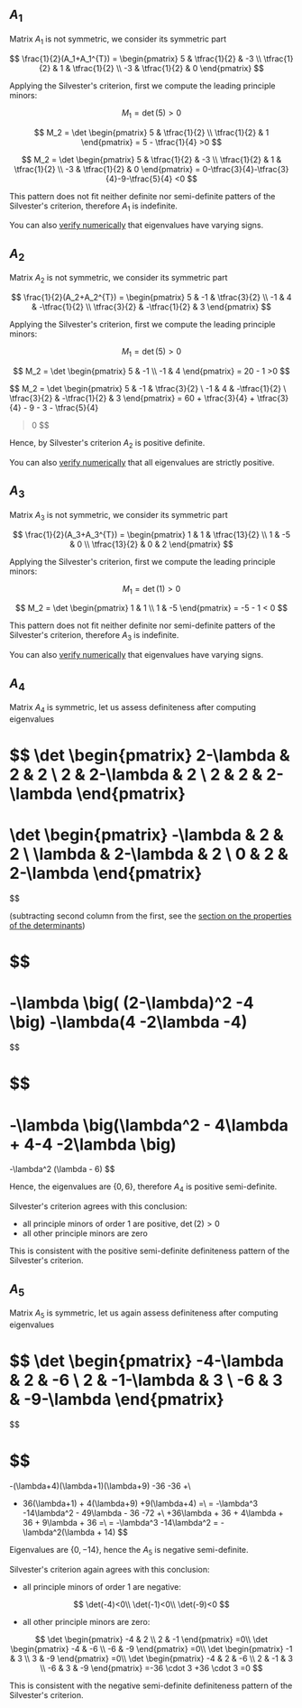 ## $A_1$

Matrix $A_1$ is not symmetric, we consider its symmetric part

$$
\frac{1}{2}(A_1+A_1^{T}) = 
\begin{pmatrix}
5 & \tfrac{1}{2} & -3 \\
\tfrac{1}{2} & 1 & \tfrac{1}{2} \\
-3 & \tfrac{1}{2} & 0
\end{pmatrix}
$$

Applying the Silvester's criterion, first we compute the leading principle minors:

$$
M_1 = \det(5) >0
$$

$$
M_2 = \det
\begin{pmatrix}
5 & \tfrac{1}{2} \\
\tfrac{1}{2} & 1
\end{pmatrix}
= 5 - \tfrac{1}{4} >0
$$

$$
M_2 = \det
\begin{pmatrix}
5 & \tfrac{1}{2} & -3 \\
\tfrac{1}{2} & 1 & \tfrac{1}{2} \\
-3 & \tfrac{1}{2} & 0
\end{pmatrix}
= 0-\tfrac{3}{4}-\tfrac{3}{4}-9-\tfrac{5}{4}
<0
$$

This pattern does not fit neither definite nor semi-definite patters of the Silvester's criterion, therefore $A_1$ is indefinite.

You can also [verify numerically](https://www.wolframalpha.com/input?i2d=true&i=%7B%7B1%2C0.5%2C-3%7D%2C%7B0.5%2C1%2C0.5%7D%2C%7B-3%2C0.5%2C0%7D%7D) that eigenvalues have varying signs.

## $A_2$

Matrix $A_2$ is not symmetric, we consider its symmetric part

$$
\frac{1}{2}(A_2+A_2^{T}) = 
\begin{pmatrix}
5 & -1 & \tfrac{3}{2} \\
-1 & 4 & -\tfrac{1}{2} \\
\tfrac{3}{2} & -\tfrac{1}{2} & 3
\end{pmatrix}
$$

Applying the Silvester's criterion, first we compute the leading principle minors:

$$
M_1 = \det(5) >0
$$

$$
M_2 = \det
\begin{pmatrix}
5 & -1 \\
-1 & 4
\end{pmatrix}
= 20 - 1 >0
$$

$$
M_2 = \det
\begin{pmatrix}
5 & -1 & \tfrac{3}{2} \\
-1 & 4 & -\tfrac{1}{2} \\
\tfrac{3}{2} & -\tfrac{1}{2} & 3
\end{pmatrix}
= 60 + \tfrac{3}{4} + \tfrac{3}{4} - 9 - 3 - \tfrac{5}{4}
>0
$$

Hence, by Silvester's criterion $A_2$ is positive definite.

You can also [verify numerically](https://www.wolframalpha.com/input?i2d=true&i=%7B%7B1%2C-1%2C1.5%7D%2C%7B-1%2C4%2C-0.5%7D%2C%7B1.5%2C-0.5%2C3%7D%7D) that all eigenvalues are strictly positive.

## $A_3$

Matrix $A_3$ is not symmetric, we consider its symmetric part

$$
\frac{1}{2}(A_3+A_3^{T}) = 
\begin{pmatrix}
1 & 1 & \tfrac{13}{2} \\
1 & -5 & 0 \\
\tfrac{13}{2} & 0 & 2
\end{pmatrix}
$$

Applying the Silvester's criterion, first we compute the leading principle minors:

$$
M_1 = \det(1) >0
$$

$$
M_2 = \det
\begin{pmatrix}
1 & 1 \\
1 & -5
\end{pmatrix}
= -5 - 1 < 0
$$

This pattern does not fit neither definite nor semi-definite patters of the Silvester's criterion, therefore $A_3$ is indefinite.

You can also [verify numerically](https://www.wolframalpha.com/input?i2d=true&i=%7B%7B1%2C1%2C6.5%7D%2C%7B1%2C-5%2C0%7D%2C%7B6.5%2C0%2C2%7D%7D) that eigenvalues have varying signs.


## $A_4$

Matrix $A_4$ is symmetric, let us assess definiteness after computing eigenvalues

$$
\det
\begin{pmatrix}
2-\lambda & 2 & 2 \\
2 & 2-\lambda & 2 \\
2 & 2 & 2-\lambda
\end{pmatrix}
=
\det
\begin{pmatrix}
-\lambda & 2 & 2 \\
\lambda & 2-\lambda & 2 \\
0 & 2 & 2-\lambda
\end{pmatrix}
=
$$

(subtracting second column from the first, see the [section on the properties of the determinants](https://optim.iskh.me/08.determinants_eigenpairs.html#properties-of-determinants))

$$
=
-\lambda \big( (2-\lambda)^2 -4 \big)
-\lambda(4 -2\lambda -4)
=
$$

$$
=
-\lambda \big(\lambda^2 - 4\lambda + 4-4 -2\lambda \big)
=
-\lambda^2 (\lambda - 6)
$$

Hence, the eigenvalues are $\{0,6\}$, therefore $A_4$ is positive semi-definite.

Silvester's criterion agrees with this conclusion:

- all principle minors of order 1 are positive, $\det(2)>0$
- all other principle minors are zero

This is consistent with the positive semi-definite definiteness pattern of the Silvester's criterion.

## $A_5$

Matrix $A_5$ is symmetric, let us again assess definiteness after computing eigenvalues

$$
\det
\begin{pmatrix}
-4-\lambda & 2 & -6 \\
2 & -1-\lambda & 3 \\
-6 & 3 & -9-\lambda
\end{pmatrix}
=
$$

$$
=
-(\lambda+4)(\lambda+1)(\lambda+9) -36 -36 +\\
+ 36(\lambda+1) + 4(\lambda+9) +9(\lambda+4)
=\\
= -\lambda^3 -14\lambda^2 - 49\lambda - 36 -72 +\\
+36\lambda + 36 + 4\lambda + 36 + 9\lambda + 36
=\\
= -\lambda^3 -14\lambda^2 = 
-\lambda^2(\lambda + 14)
$$

Eigenvalues are $\{0,-14\}$, hence the $A_5$ is negative semi-definite.

Silvester's criterion again agrees with this conclusion:

- all principle minors of order 1 are negative: 

$$
\det(-4)<0\\
\det(-1)<0\\
\det(-9)<0
$$

- all other principle minors are zero:

$$
\det
\begin{pmatrix}
-4 & 2 \\
2 & -1
\end{pmatrix}
=0\\
\det
\begin{pmatrix}
-4 & -6 \\
-6 & -9
\end{pmatrix}
=0\\
\det
\begin{pmatrix}
-1 & 3 \\
3 & -9
\end{pmatrix}
=0\\
\det
\begin{pmatrix}
-4 & 2 & -6 \\
2 & -1 & 3 \\
-6 & 3 & -9
\end{pmatrix}
=-36 \cdot 3 +36 \cdot 3 =0
$$

This is consistent with the negative semi-definite definiteness pattern of the Silvester's criterion.




